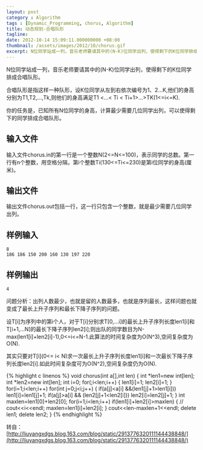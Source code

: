 ```yaml
---
layout: post
category : Algorithm
tags : [Dynamic_Programming, chorus, Algorithm]
title: 动态规划-合唱队形
tagline: 
date: 2012-10-14 15:09:11.000000000 +08:00
thumbnail: /assets/images/2012/10/chorus.gif
excerpt: N位同学站成一列，音乐老师要请其中的(N-K)位同学出列，使得剩下的K位同学排成合唱队形。<br>合唱队形是指这样一种队形，设K位同学从左到右依次编号为1、2...K,他们的身高分别为T1,T2,...,Tk,则他们的身高满足T1 <...< Ti < Ti+1>...>TK(1<=i<=K).<br>你的任务是，已知所有N位同学的身高，计算最少需要几位同学出列，可以使得剩下的同学排成合唱队形。
---
```

N位同学站成一列，音乐老师要请其中的(N-K)位同学出列，使得剩下的K位同学排成合唱队形。

合唱队形是指这样一种队形，设K位同学从左到右依次编号为1、2...K,他们的身高分别为T1,T2,...,Tk,则他们的身高满足T1 <...< Ti < Ti+1>...>TK(1<=i<=K).

你的任务是，已知所有N位同学的身高，计算最少需要几位同学出列，可以使得剩下的同学排成合唱队形。

## 输入文件

输入文件chorus.in的第一行是一个整数N(2<=N<=100)，表示同学的总数。第一行有n个整数，用空格分隔，第i个整数Ti(130<=Ti<=230)是第i位同学的身高(厘米)。

## 输出文件

输出文件chorus.out包括一行，这一行只包含一个整数，就是最少需要几位同学出列。

## 样例输入

    8
    186 186 150 200 160 130 197 220

## 样例输出

    4
    
问题分析：出列人数最少，也就是留的人数最多，也就是序列最长，这样问题也就变成了最长上升子序列和最长下降子序列的问题。

设T\[i\]为序列中的第i个人，对于T\[i\]分别求T\[0,...i\]的最长上升子序列长度len1\[i\]和T\[i+1,...N\]的最长下降子序列len2\[i\];则出队的同学数目为N-max\(len1\[i\]+len2\[i\]-1\),0<=i<=N-1.此算法的时间复杂度为O\(N^3\),空间复杂度为O\(N\).

其实只要对T\[i\]\(0<= i< N\)求一次最长上升子序列长度len1\[i\]和一次最长下降子序列长度len2\[i\].如此时间复杂度可为O(N^2),空间复杂度仍为O\(N\).

{% highlight c linenos %}
void chorus(int a[],int len) {
    int *len1=new int[len];
    int *len2=new int[len];
    int i=0;
    for(;i<len;i++) {
        len1[i]=1;
        len2[i]=1;
    }
    for(i=1;i<len;i++)
        for(int j=0;j<i;j++) {
            if(a[j]<a[i] &&(len1[j]+1>len1[i]))
                len1[i]=len1[j]+1; 
            if(a[j]>a[i] && (len2[j]+1<len2[i]))
                len2[i]=len2[j]+1;
    }
    int maxlen=len1[0]+len2[0];
    for(i=1;i<len;i++)
        if(len1[i]+len2[i]>maxlen) {
        // cout<<i<<endl;
        maxlen=len1[i]+len2[i];
    }
    cout<<len-maxlen+1<<endl;
    delete len1;
    delete len2;
}
{% endhighlight %}

转自：[http://liuyangxdgs.blog.163.com/blog/static/2913776320111144438848/](http://liuyangxdgs.blog.163.com/blog/static/2913776320111144438848/)